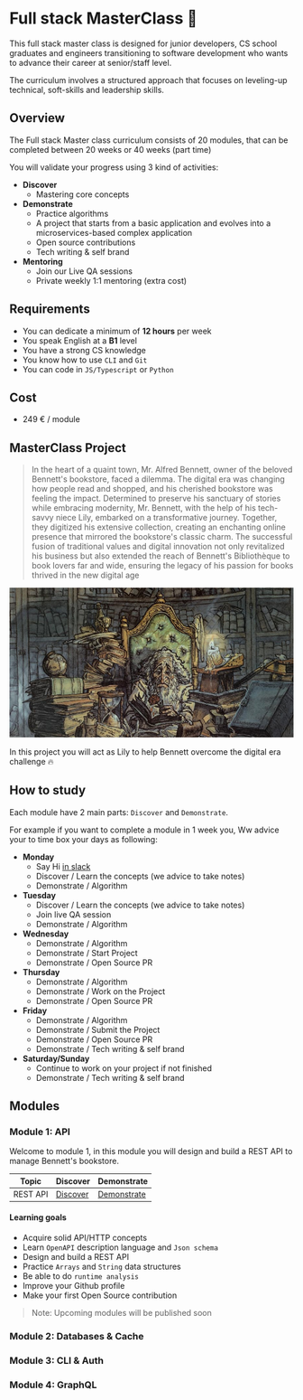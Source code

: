 # Full stack MasterClass 🚀


This full stack master class is designed for junior developers, CS school graduates and engineers transitioning to software development who wants to advance their career at senior/staff level.

The curriculum involves a structured approach that focuses on leveling-up technical, soft-skills and leadership skills.


## Overview 

The Full stack Master class curriculum consists of 20 modules, that can be completed between 20 weeks or 40 weeks (part time)

You will validate your progress using 3 kind of activities:

- **Discover**
    - Mastering core concepts
- **Demonstrate**
    - Practice algorithms
    - A project that starts from a basic application and evolves into a microservices-based complex application
    - Open source contributions
    - Tech writing & self brand
- **Mentoring**
    - Join our Live QA sessions
    - Private weekly 1:1 mentoring (extra cost)


## Requirements

- You can dedicate a minimum of **12 hours** per week
- You speak English at a **B1** level
- You have a strong CS knowledge
- You know how to use `CLI` and `Git`
- You can code in `JS/Typescript` or `Python`


## Cost

- 249 € / module


## MasterClass Project

> In the heart of a quaint town, Mr. Alfred Bennett, owner of the beloved Bennett's bookstore, faced a dilemma. The digital era was changing how people read and shopped, and his cherished bookstore was feeling the impact. Determined to preserve his sanctuary of stories while embracing modernity, Mr. Bennett, with the help of his tech-savvy niece Lily, embarked on a transformative journey. Together, they digitized his extensive collection, creating an enchanting online presence that mirrored the bookstore's classic charm. The successful fusion of traditional values and digital innovation not only revitalized his business but also extended the reach of Bennett's Bibliothèque to book lovers far and wide, ensuring the legacy of his passion for books thrived in the new digital age


![](./library.jpeg)

In this project you will act as Lily to help Bennett overcome the digital era challenge 🔥

## How to study
 
Each module have 2 main parts: `Discover` and `Demonstrate`.

For example if you want to complete a module in 1 week you, Ww advice your to time box your days as following: 

- **Monday**
    - Say Hi [in slack](https://join.slack.com/t/fullstackmasterclass/shared_invite/zt-29cj6q8r4-5Ilo_YhwS3JaTsEtSmMA4w)
    - Discover / Learn the concepts (we advice to take notes)
    - Demonstrate / Algorithm
- **Tuesday**
    - Discover / Learn the concepts (we advice to take notes)
    - Join live QA session
    - Demonstrate / Algorithm
- **Wednesday**
    - Demonstrate / Algorithm
    - Demonstrate / Start Project
    - Demonstrate / Open Source PR
- **Thursday**
    - Demonstrate / Algorithm
    - Demonstrate / Work on the Project
    - Demonstrate / Open Source PR
- **Friday**
    - Demonstrate / Algorithm
    - Demonstrate / Submit the Project
    - Demonstrate / Open Source PR
    - Demonstrate / Tech writing & self brand
- **Saturday/Sunday**
    - Continue to work on your project if not finished
    - Demonstrate / Tech writing & self brand

## Modules 

### Module 1: API

Welcome to module 1, in this module you will design and build a REST API to manage Bennett's bookstore.


| Topic    | Discover | Demonstrate | 
| -------- | ------- | ----------- |
| REST API  | [Discover](./modules/module-1/discover.md)   | [Demonstrate](./modules/module-1/demonstrate.md) |

#### Learning goals

- Acquire solid API/HTTP concepts
- Learn `OpenAPI` description language and `Json schema`
- Design and build a REST API
- Practice `Arrays` and `String` data structures
- Be able to do `runtime analysis`
- Improve your Github profile
- Make your first Open Source contribution



> Note: Upcoming modules will be published soon

### Module 2: Databases & Cache
### Module 3: CLI & Auth
### Module 4: GraphQL






